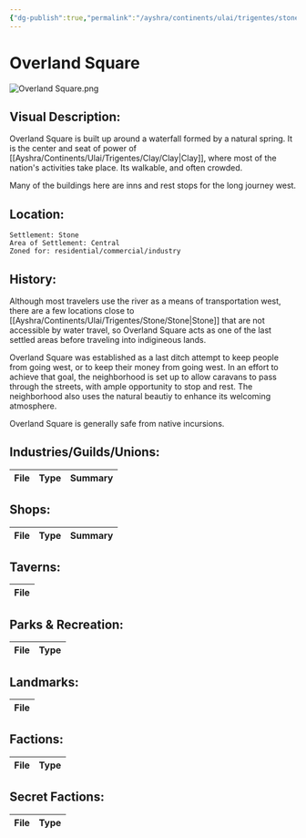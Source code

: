 ```yaml
---
{"dg-publish":true,"permalink":"/ayshra/continents/ulai/trigentes/stone/neighborhoods/overland-square/"}
---
```


# Overland Square
![Overland Square.png](/img/user/Inbox/Attachments/Overland%20Square.png)
## Visual Description:

Overland Square is built up around a waterfall formed by a natural spring.  It is the center and seat of power of [[Ayshra/Continents/Ulai/Trigentes/Clay/Clay\|Clay]], where most of the nation's activities take place. Its walkable, and often crowded. 

Many of the buildings here are inns and rest stops for the long journey west. 

## Location:
	Settlement: Stone
	Area of Settlement: Central
	Zoned for: residential/commercial/industry

## History:

Although most travelers use the river as a means of transportation west, there are a few locations close to [[Ayshra/Continents/Ulai/Trigentes/Stone/Stone\|Stone]] that are not accessible by water travel, so Overland Square acts as one of the last settled areas before traveling into indigineous lands. 

Overland Square was established as a last ditch attempt to keep people from going west, or to keep their money from going west. In an effort to achieve that goal, the neighborhood is set up to allow caravans to pass through the streets, with ample opportunity to stop and rest. The neighborhood also uses the natural beautiy to enhance its welcoming atmosphere.

Overland Square is generally safe from native incursions. 

## Industries/Guilds/Unions:
| File | Type | Summary |
| ---- | ---- | ------- |

## Shops:
| File | Type | Summary |
| ---- | ---- | ------- |

## Taverns:
| File |
| ---- |

## Parks & Recreation:
| File | Type |
| ---- | ---- |

## Landmarks:
| File |
| ---- |

## Factions:
| File | Type |
| ---- | ---- |

## Secret Factions:
| File | Type |
| ---- | ---- |


